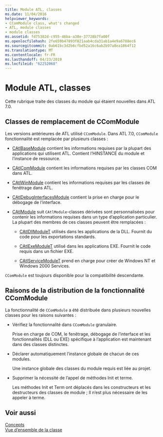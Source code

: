 ```yaml
---
title: Module ATL, classes
ms.date: 11/04/2016
helpviewer_keywords:
- CComModule class, what's changed
- ATL, module classes
- module classes
ms.assetid: fd75382d-c955-46ba-a38e-37728b7fa00f
ms.openlocfilehash: 2fe659b47893f821aab4cda31ab1a4e9a6788ec6
ms.sourcegitcommit: 0ab61bc3d2b6cfbd52a16c6ab2b97a8ea1864f12
ms.translationtype: MT
ms.contentlocale: fr-FR
ms.lasthandoff: 04/23/2019
ms.locfileid: "62252068"
---
```

# <a name="atl-module-classes"></a>Module ATL, classes

Cette rubrique traite des classes du module qui étaient nouvelles dans ATL 7.0.

## <a name="ccommodule-replacement-classes"></a>Classes de remplacement de CComModule

Les versions antérieures de ATL utilisé `CComModule`. Dans ATL 7.0, `CComModule` fonctionnalité est remplacée par plusieurs classes :

- [CAtlBaseModule](../atl/reference/catlbasemodule-class.md) contient les informations requises par la plupart des applications qui utilisent ATL. Contient l’HINSTANCE du module et l’instance de ressource.

- [CAtlComModule](../atl/reference/catlcommodule-class.md) contient les informations requises par les classes COM dans ATL.

- [CAtlWinModule](../atl/reference/catlwinmodule-class.md) contient les informations requises par les classes de fenêtrage dans ATL.

- [CAtlDebugInterfacesModule](../atl/reference/catldebuginterfacesmodule-class.md) contient la prise en charge pour le débogage de l’interface.

- [CAtlModule](../atl/reference/catlmodule-class.md) suit `CAtlModule`-classes dérivées sont personnalisées pour contenir les informations requises dans un type d’application particulier. La plupart des membres de ces classes peuvent être remplacées :

   - [CAtlDllModuleT](../atl/reference/catldllmodulet-class.md) utilisés dans les applications de la DLL. Fournit du code pour les exportations standards.

   - [CAtlExeModuleT](../atl/reference/catlexemodulet-class.md) utilisé dans les applications EXE. Fournit le code requis dans un fichier EXE.

   - [CAtlServiceModuleT](../atl/reference/catlservicemodulet-class.md) prend en charge pour créer de Windows NT et Windows 2000 Services.

`CComModule` est toujours disponible pour la compatibilité descendante.

## <a name="reasons-for-distributing-ccommodule-functionality"></a>Raisons de la distribution de la fonctionnalité CComModule

La fonctionnalité de `CComModule` a été distribuée dans plusieurs nouvelles classes pour les raisons suivantes :

- Vérifiez la fonctionnalité dans `CComModule` granulaire.

   Prise en charge de COM, le fenêtrage, débogage de l’interface et les fonctionnalités (DLL ou EXE) spécifique à l’application est maintenant dans des classes distinctes.

- Déclarer automatiquement l’instance globale de chacun de ces modules.

   Une instance globale des classes du module requis est liée au projet.

- Supprimer la nécessité de l’appel de méthodes Init et terme.

   Les méthodes Init et Term ont déplacés dans les constructeurs et les destructeurs des classes de module ; Il n’est plus nécessaire de les appeler à terme.

## <a name="see-also"></a>Voir aussi

[Concepts](../atl/active-template-library-atl-concepts.md)<br/>
[Vue d’ensemble de la classe](../atl/atl-class-overview.md)
